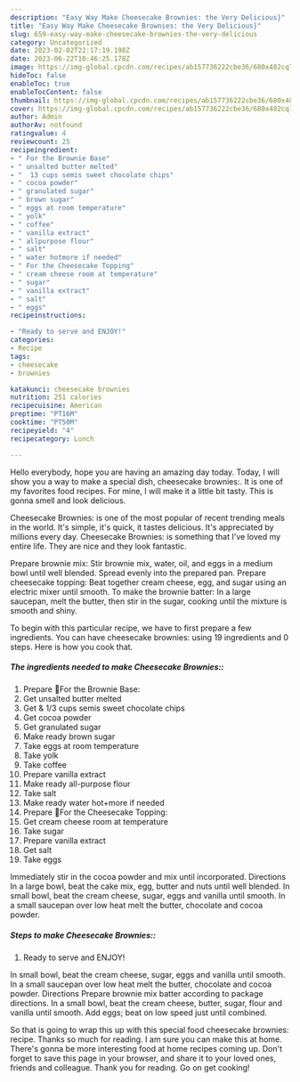 ```yaml
---
description: "Easy Way Make Cheesecake Brownies: the Very Delicious}"
title: "Easy Way Make Cheesecake Brownies: the Very Delicious}"
slug: 659-easy-way-make-cheesecake-brownies-the-very-delicious
category: Uncategorized
date: 2023-02-02T22:17:19.198Z
date: 2023-06-22T10:46:25.178Z
image: https://img-global.cpcdn.com/recipes/ab157736222cbe36/680x482cq70/cheesecake-brownies-recipe-main-photo.jpg
hideToc: false
enableToc: true
enableTocContent: false
thumbnail: https://img-global.cpcdn.com/recipes/ab157736222cbe36/680x482cq70/cheesecake-brownies-recipe-main-photo.jpg
cover: https://img-global.cpcdn.com/recipes/ab157736222cbe36/680x482cq70/cheesecake-brownies-recipe-main-photo.jpg
author: Admin
authorAv: notfound
ratingvalue: 4
reviewcount: 25
recipeingredient:
- " For the Brownie Base"
- " unsalted butter melted"
- "  13 cups semis sweet chocolate chips"
- " cocoa powder"
- " granulated sugar"
- " brown sugar"
- " eggs at room temperature"
- " yolk"
- " coffee"
- " vanilla extract"
- " allpurpose flour"
- " salt"
- " water hotmore if needed"
- " For the Cheesecake Topping"
- " cream cheese room at temperature"
- " sugar"
- " vanilla extract"
- " salt"
- " eggs"
recipeinstructions:

- "Ready to serve and ENJOY!"
categories:
- Recipe
tags:
- cheesecake
- brownies

katakunci: cheesecake brownies 
nutrition: 251 calories
recipecuisine: American
preptime: "PT16M"
cooktime: "PT50M"
recipeyield: "4"
recipecategory: Lunch

---
```



Hello everybody, hope you are having an amazing day today. Today, I will show you a way to make a special dish, cheesecake brownies:. It is one of my favorites food recipes. For mine, I will make it a little bit tasty. This is gonna smell and look delicious.

Cheesecake Brownies: is one of the most popular of recent trending meals in the world. It's simple, it's quick, it tastes delicious. It's appreciated by millions every day. Cheesecake Brownies: is something that I've loved my entire life. They are nice and they look fantastic.

Prepare brownie mix: Stir brownie mix, water, oil, and eggs in a medium bowl until well blended. Spread evenly into the prepared pan. Prepare cheesecake topping: Beat together cream cheese, egg, and sugar using an electric mixer until smooth. To make the brownie batter: In a large saucepan, melt the butter, then stir in the sugar, cooking until the mixture is smooth and shiny.


To begin with this particular recipe, we have to first prepare a few ingredients. You can have cheesecake brownies: using 19 ingredients and 0 steps. Here is how you cook that.

<!--inarticleads1-->

##### The ingredients needed to make Cheesecake Brownies::

1. Prepare  🌻For the Brownie Base:
1. Get  unsalted butter melted
1. Get  &amp; 1/3 cups semis sweet chocolate chips
1. Get  cocoa powder
1. Get  granulated sugar
1. Make ready  brown sugar
1. Take  eggs at room temperature
1. Take  yolk
1. Take  coffee
1. Prepare  vanilla extract
1. Make ready  all-purpose flour
1. Take  salt
1. Make ready  water hot+more if needed
1. Prepare  🌻For the Cheesecake Topping:
1. Get  cream cheese room at temperature
1. Take  sugar
1. Prepare  vanilla extract
1. Get  salt
1. Take  eggs


Immediately stir in the cocoa powder and mix until incorporated. Directions In a large bowl, beat the cake mix, egg, butter and nuts until well blended. In small bowl, beat the cream cheese, sugar, eggs and vanilla until smooth. In a small saucepan over low heat melt the butter, chocolate and cocoa powder. 

<!--inarticleads2-->

##### Steps to make Cheesecake Brownies::


1. Ready to serve and ENJOY!

In small bowl, beat the cream cheese, sugar, eggs and vanilla until smooth. In a small saucepan over low heat melt the butter, chocolate and cocoa powder. Directions Prepare brownie mix batter according to package directions. In a small bowl, beat the cream cheese, butter, sugar, flour and vanilla until smooth. Add eggs; beat on low speed just until combined. 

So that is going to wrap this up with this special food cheesecake brownies: recipe. Thanks so much for reading. I am sure you can make this at home. There's gonna be more interesting food at home recipes coming up. Don't forget to save this page in your browser, and share it to your loved ones, friends and colleague. Thank you for reading. Go on get cooking!
